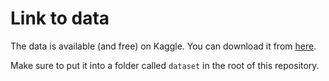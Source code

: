 # Link to data 

The data is available (and free) on Kaggle. You can download it from [here][1].

Make sure to put it into a folder called `dataset` in the root of this repository.

[1]: https://www.kaggle.com/competitions/challenges-in-representation-learning-facial-expression-recognition-challenge/data
